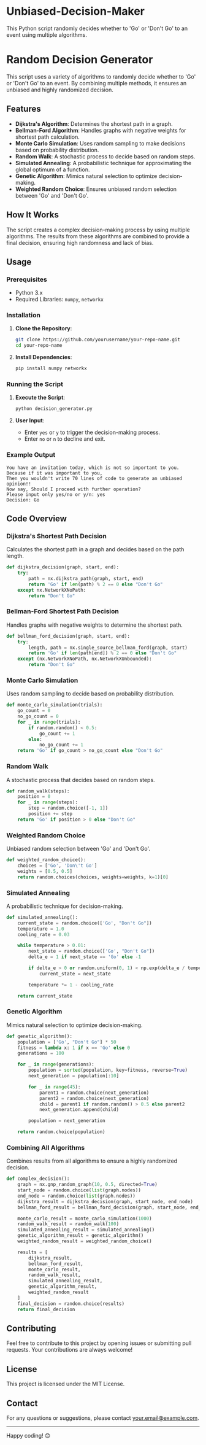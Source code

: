 # Unbiased-Decision-Maker
This Python script randomly decides whether to 'Go' or 'Don't Go' to an event using multiple algorithms.
# Random Decision Generator

This script uses a variety of algorithms to randomly decide whether to 'Go' or 'Don't Go' to an event. By combining multiple methods, it ensures an unbiased and highly randomized decision.

## Features

- **Dijkstra's Algorithm**: Determines the shortest path in a graph.
- **Bellman-Ford Algorithm**: Handles graphs with negative weights for shortest path calculation.
- **Monte Carlo Simulation**: Uses random sampling to make decisions based on probability distribution.
- **Random Walk**: A stochastic process to decide based on random steps.
- **Simulated Annealing**: A probabilistic technique for approximating the global optimum of a function.
- **Genetic Algorithm**: Mimics natural selection to optimize decision-making.
- **Weighted Random Choice**: Ensures unbiased random selection between 'Go' and 'Don't Go'.

## How It Works

The script creates a complex decision-making process by using multiple algorithms. The results from these algorithms are combined to provide a final decision, ensuring high randomness and lack of bias.

## Usage

### Prerequisites

- Python 3.x
- Required Libraries: `numpy`, `networkx`

### Installation

1. **Clone the Repository**:
    ```bash
    git clone https://github.com/yourusername/your-repo-name.git
    cd your-repo-name
    ```

2. **Install Dependencies**:
    ```bash
    pip install numpy networkx
    ```

### Running the Script

1. **Execute the Script**:
    ```bash
    python decision_generator.py
    ```

2. **User Input**:
    - Enter `yes` or `y` to trigger the decision-making process.
    - Enter `no` or `n` to decline and exit.

### Example Output

```plaintext
You have an invitation today, which is not so important to you.
Because if it was important to you,
Then you wouldn't write 70 lines of code to generate an unbiased opinion!!
Now say, Should I proceed with further operation?
Please input only yes/no or y/n: yes
Decision: Go
```

## Code Overview

### Dijkstra's Shortest Path Decision

Calculates the shortest path in a graph and decides based on the path length.

```python
def dijkstra_decision(graph, start, end):
    try:
        path = nx.dijkstra_path(graph, start, end)
        return 'Go' if len(path) % 2 == 0 else "Don't Go"
    except nx.NetworkXNoPath:
        return "Don't Go"
```

### Bellman-Ford Shortest Path Decision

Handles graphs with negative weights to determine the shortest path.

```python
def bellman_ford_decision(graph, start, end):
    try:
        length, path = nx.single_source_bellman_ford(graph, start)
        return 'Go' if len(path[end]) % 2 == 0 else "Don't Go"
    except (nx.NetworkXNoPath, nx.NetworkXUnbounded):
        return "Don't Go"
```

### Monte Carlo Simulation

Uses random sampling to decide based on probability distribution.

```python
def monte_carlo_simulation(trials):
    go_count = 0
    no_go_count = 0
    for _ in range(trials):
        if random.random() < 0.5:
            go_count += 1
        else:
            no_go_count += 1
    return 'Go' if go_count > no_go_count else "Don't Go"
```

### Random Walk

A stochastic process that decides based on random steps.

```python
def random_walk(steps):
    position = 0
    for _ in range(steps):
        step = random.choice([-1, 1])
        position += step
    return 'Go' if position > 0 else "Don't Go"
```

### Weighted Random Choice

Unbiased random selection between 'Go' and 'Don't Go'.

```python
def weighted_random_choice():
    choices = ['Go', 'Don\'t Go']
    weights = [0.5, 0.5]
    return random.choices(choices, weights=weights, k=1)[0]
```

### Simulated Annealing

A probabilistic technique for decision-making.

```python
def simulated_annealing():
    current_state = random.choice(['Go', "Don't Go"])
    temperature = 1.0
    cooling_rate = 0.03

    while temperature > 0.01:
        next_state = random.choice(['Go', "Don't Go"])
        delta_e = 1 if next_state == 'Go' else -1

        if delta_e > 0 or random.uniform(0, 1) < np.exp(delta_e / temperature):
            current_state = next_state

        temperature *= 1 - cooling_rate

    return current_state
```

### Genetic Algorithm

Mimics natural selection to optimize decision-making.

```python
def genetic_algorithm():
    population = ['Go', "Don't Go"] * 50
    fitness = lambda x: 1 if x == 'Go' else 0
    generations = 100

    for _ in range(generations):
        population = sorted(population, key=fitness, reverse=True)
        next_generation = population[:10]

        for _ in range(45):
            parent1 = random.choice(next_generation)
            parent2 = random.choice(next_generation)
            child = parent1 if random.random() > 0.5 else parent2
            next_generation.append(child)

        population = next_generation

    return random.choice(population)
```

### Combining All Algorithms

Combines results from all algorithms to ensure a highly randomized decision.

```python
def complex_decision():
    graph = nx.gnp_random_graph(10, 0.5, directed=True)
    start_node = random.choice(list(graph.nodes))
    end_node = random.choice(list(graph.nodes))
    dijkstra_result = dijkstra_decision(graph, start_node, end_node)
    bellman_ford_result = bellman_ford_decision(graph, start_node, end_node)

    monte_carlo_result = monte_carlo_simulation(1000)
    random_walk_result = random_walk(100)
    simulated_annealing_result = simulated_annealing()
    genetic_algorithm_result = genetic_algorithm()
    weighted_random_result = weighted_random_choice()

    results = [
        dijkstra_result,
        bellman_ford_result,
        monte_carlo_result,
        random_walk_result,
        simulated_annealing_result,
        genetic_algorithm_result,
        weighted_random_result
    ]
    final_decision = random.choice(results)
    return final_decision
```

## Contributing

Feel free to contribute to this project by opening issues or submitting pull requests. Your contributions are always welcome!

## License

This project is licensed under the MIT License.

## Contact

For any questions or suggestions, please contact [your.email@example.com](mailto:your.email@example.com).

---

Happy coding! 😊
```
